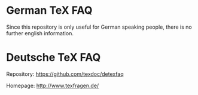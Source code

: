 German TeX FAQ
==============

Since this repository is only useful for German speaking people,
there is no further english information.


Deutsche TeX FAQ
================

Repository: https://github.com/texdoc/detexfaq

Homepage: http://www.texfragen.de/
